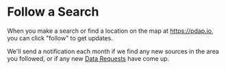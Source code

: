 # Follow a Search

When you make a search or find a location on the map at https://pdap.io, you can click "follow" to get updates.

We'll send a notification each month if we find any new sources in the area you followed, or if any new [Data Requests](../data-requests.md) have come up.
